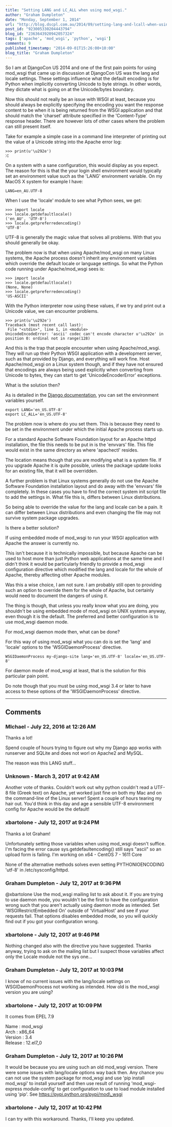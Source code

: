```yaml
---
title: "Setting LANG and LC_ALL when using mod_wsgi."
author: "Graham Dumpleton"
date: "Monday, September 1, 2014"
url: "http://blog.dscpl.com.au/2014/09/setting-lang-and-lcall-when-using.html"
post_id: "923005330204443794"
blog_id: "2363643920942057324"
tags: ['apache', 'mod_wsgi', 'python', 'wsgi']
comments: 9
published_timestamp: "2014-09-01T15:26:00+10:00"
blog_title: "Graham Dumpleton"
---
```


So I am at DjangoCon US 2014 and one of the first pain points for using mod\_wsgi that came up in discussion at DjangoCon US was the lang and locale settings. These settings influence what the default encoding is for Python when implicitly converting Unicode to byte strings. In other words, they dictate what is going on at the Unicode/bytes boundary.

Now this should not really be an issue with WSGI at least, because you should always be explicitly specifying the encoding you want the response content to be when it is being returned from the WSGI application and that should match the 'charset' attribute specified in the 'Content-Type' response header. There are however lots of other cases where the problem can still present itself.

Take for example a simple case in a command line interpreter of printing out the value of a Unicode string into the Apache error log:
    
    
    >>> print(u'\u292e')  
    ⤮

On a system with a sane configuration, this would display as you expect. The reason for this is that the your login shell environment would typically set an environment value such as the 'LANG' environment variable. On my MacOS X system for example I have:
    
    
    LANG=en_AU.UTF-8

When I use the 'locale' module to see what Python sees, we get:
    
    
    >>> import locale  
    >>> locale.getdefaultlocale()  
    ('en_AU', 'UTF-8')  
    >>> locale.getpreferredencoding()  
    'UTF-8'

UTF-8 is generally the magic value that solves all problems. With that you should generally be okay.

The problem now is that when using Apache/mod\_wsgi on many Linux systems, the Apache process doesn't inherit any environment variables which override the default locale or language settings. So what the Python code running under Apache/mod\_wsgi sees is:
    
    
    >>> import locale  
    >>> locale.getdefaultlocale()  
    (None, None)  
    >>> locale.getpreferredencoding()  
    'US-ASCII'

With the Python interpreter now using these values, if we try and print out a Unicode value, we can encounter problems.
    
    
    >>> print(u'\u292e')  
    Traceback (most recent call last):  
     File "<stdin>", line 1, in <module>  
    UnicodeEncodeError: 'ascii' codec can't encode character u'\u292e' in position 0: ordinal not in range(128)

And this is the trap that people encounter when using Apache/mod\_wsgi. They will run up their Python WSGI application with a development server, such as that provided by Django, and everything will work fine. Host Apache/mod\_wsgi on a Linux system though, and if they have not ensured that encodings are always being used explicitly when converting from Unicode to bytes, they can start to get 'UnicodeEncoderError' exceptions.

What is the solution then?

As is detailed in the [Django documentation](https://code.djangoproject.com/wiki/django_apache_and_mod_wsgi#AdditionalTweaking), you can set the environment variables yourself.
    
    
    export LANG='en_US.UTF-8'  
    export LC_ALL='en_US.UTF-8'

The problem now is where do you set them. This is because they need to be set in the environment under which the initial Apache process starts up.

For a standard Apache Software Foundation layout for an Apache httpd installation, the file this needs to be put in is the 'envvars' file. This file would exist in the same directory as where 'apachectl' resides.

The location means though that you are modifying what is a system file. If you upgrade Apache it is quite possible, unless the package update looks for an existing file, that it will be overridden.

A further problem is that Linux systems generally do not use the Apache Software Foundation installation layout and do away with the 'envvars' file completely. In these cases you have to find the correct system init script file to add the settings in. What file this is, differs between Linux distributions.

So being able to override the value for the lang and locale can be a pain. It can differ between Linux distributions and even changing the file may not survive system package upgrades.

Is there a better solution?

If using embedded mode of mod\_wsgi to run your WSGI application with Apache the answer is currently no.

This isn't because it is technically impossible, but because Apache can be used to host more than just Python web applications at the same time and I didn't think it would be particularly friendly to provide a mod\_wsgi configuration directive which modified the lang and locale for the whole of Apache, thereby affecting other Apache modules.

Was this a wise choice, I am not sure. I am probably still open to providing such an option to override them for the whole of Apache, but certainly would need to document the dangers of using it.

The thing is though, that unless you really know what you are doing, you shouldn't be using embedded mode of mod\_wsgi on UNIX systems anyway, even though it is the default. The preferred and better configuration is to use mod\_wsgi daemon mode.

For mod\_wsgi daemon mode then, what can be done?

For this way of using mod\_wsgi what you can do is set the 'lang' and 'locale' options to the 'WSGIDaemonProcess' directive.
    
    
    WSGIDaemonProcess my-django-site lang='en_US.UTF-8' locale='en_US.UTF-8'

For daemon mode of mod\_wsgi at least, that is the solution for this particular pain point.

Do note though that you must be using mod\_wsgi 3.4 or later to have access to these options of the 'WSGIDaemonProcess' directive.

---

## Comments

### MIchael - July 22, 2016 at 12:26 AM

Thanks a lot\!  
  
Spend couple of hours trying to figure out why my Django app works with runserver and SQLite and does not worl on Apache2 and MySQL.  
  
The reason was this LANG stuff...

### Unknown - March 3, 2017 at 9:42 AM

Another vote of thanks. Couldn't work out why python couldn't read a UTF-8 file \(Greek text\) on Apache, yet worked just fine on both my Mac and on the command-line of the Linux server\! Spent a couple of hours tearing my hair out. You'd think in this day and age a sensible UTF-8 environment config for Apache would be the default\!

### xbartolone - July 12, 2017 at 9:24 PM

Thanks a lot Graham\!  
  
Unfortunately setting those variables when using mod\_wsgi doesn't suffice. I'm facing the error cause sys.getdefaultencoding\(\) still says "ascii" so an upload form is failing. I'm working on x64 - CentOS 7 - 1611 Core  
  
None of the alternative methods solves even setting PYTHONIOENCODING 'utf-8' in /etc/sysconfig/httpd.

### Graham Dumpleton - July 12, 2017 at 9:36 PM

@xbartolone Use the mod\_wsgi mailing list to ask about it. If you are trying to use daemon mode, you wouldn't be the first to have the configuration wrong such that you aren't actually using daemon mode as intended. Set 'WSGIRestrictEmbedded On' outside of 'VirtualHost' and see if your requests fail. That options disables embedded mode, so you will quickly find out if you got your configuration wrong.

### xbartolone - July 12, 2017 at 9:46 PM

Nothing changed also with the directive you have suggested. Thanks anyway, trying to ask on the mailing list but I suspect those variables affect only the Locale module not the sys one...

### Graham Dumpleton - July 12, 2017 at 10:03 PM

I know of no current issues with the lang/locale settings on WSGIDaemonProcess not working as intended. How old is the mod\_wsgi version you are using?

### xbartolone - July 12, 2017 at 10:09 PM

It comes from EPEL 7.9  
  
Name : mod\_wsgi  
Arch : x86\_64  
Version : 3.4  
Release : 12.el7\_0

### Graham Dumpleton - July 12, 2017 at 10:26 PM

It would be because you are using such an old mod\_wsgi version. There were some issues with lang/locale options way back then. Any chance you can not use the system package for mod\_wsgi and use 'pip install mod\_wsgi' to install yourself and then use result of running 'mod\_wsgi-express module-config' to get configuration to use to load module installed using 'pip'. See https://pypi.python.org/pypi/mod\_wsgi

### xbartolone - July 12, 2017 at 10:42 PM

I can try with this workaround. Thanks, I'll keep you updated.

